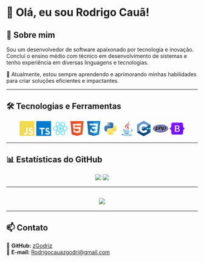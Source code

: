# 👋 Olá, eu sou Rodrigo Cauã!

## 🚀 Sobre mim
Sou um desenvolvedor de software apaixonado por tecnologia e inovação. Concluí o ensino médio com técnico em desenvolvimento de sistemas e tenho experiência em diversas linguagens e tecnologias.

📌 Atualmente, estou sempre aprendendo e aprimorando minhas habilidades para criar soluções eficientes e impactantes.

---

## 🛠️ Tecnologias e Ferramentas
<div align="center">
  <img src="https://raw.githubusercontent.com/devicons/devicon/master/icons/javascript/javascript-plain.svg" alt="JavaScript" width="40" height="40"/>
  <img src="https://raw.githubusercontent.com/devicons/devicon/master/icons/typescript/typescript-plain.svg" alt="TypeScript" width="40" height="40"/>
  <img src="https://raw.githubusercontent.com/devicons/devicon/master/icons/react/react-original.svg" alt="React" width="40" height="40"/>
  <img src="https://raw.githubusercontent.com/devicons/devicon/master/icons/html5/html5-original.svg" alt="HTML" width="40" height="40"/>
  <img src="https://raw.githubusercontent.com/devicons/devicon/master/icons/css3/css3-original.svg" alt="CSS" width="40" height="40"/>
  <img src="https://raw.githubusercontent.com/devicons/devicon/master/icons/python/python-original.svg" alt="Python" width="40" height="40"/>
  <img src="https://raw.githubusercontent.com/devicons/devicon/master/icons/java/java-original.svg" alt="Java" width="40" height="40"/>
  <img src="https://raw.githubusercontent.com/devicons/devicon/master/icons/cplusplus/cplusplus-original.svg" alt="C++" width="40" height="40"/>
  <img src="https://raw.githubusercontent.com/devicons/devicon/master/icons/php/php-original.svg" alt="PHP" width="40" height="40"/>
  <img src="https://raw.githubusercontent.com/devicons/devicon/master/icons/bootstrap/bootstrap-original.svg" alt="Bootstrap" width="40" height="40"/>
</div>

---

## 📊 Estatísticas do GitHub
<div align="center">
  <img height="180em" src="https://github-readme-stats.vercel.app/api?username=zGodriz&show_icons=true&theme=dark&include_all_commits=true&count_private=true"/>
  <img height="180em" src="https://github-readme-stats.vercel.app/api/top-langs/?username=zGodriz&theme=dark&layout=compact&custom_title=Tecnologias&langs_count=9" 
  />
</div>

---

## 
<p align="center">
  <img src="https://github.com/zGodriz/kohaku/blob/main/kohaku-tsukihime.gif" width="300">
</p>

---

## 📫 Contato
📌 **GitHub:** [zGodriz](https://github.com/zGodriz)  
📌 **E-mail:** Rodrigocauazgodri@gmail.com  

